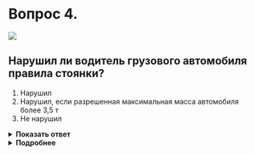 # Вопрос 4.

![](https://s.drom.ru/i24227/pdd/tickets/2016/1542608308.jpg)

## Нарушил ли водитель грузового автомобиля правила стоянки?

1. Нарушил
2. Нарушил, если разрешенная максимальная масса автомобиля более 3,5 т
3. Не нарушил

<details>
<summary><b>Показать ответ</b></summary>
Правильный ответ: 1
</details>
<details>
<summary><b>Подробнее</b></summary>
На околотротуарную стоянку, обозначенную знаками 6.4 «Парковка (парковочное место)» и 8.6.4 «Способ постановки транспортного средства на стоянку» можно поставить указанным способом только легковой автомобиль или мотоцикл. Грузовым автомобилям, независимо от их р.м.м. стоянка в данном месте не допускается. Данный водитель нарушил Правила. Не путайте табл. 8.6.4 «Способ постановки ТС на стоянку» с табл. 8.4.3 «Вид транспортного средства», иначе допустите ошибку. 
(«Дорожные знаки»)
</details>